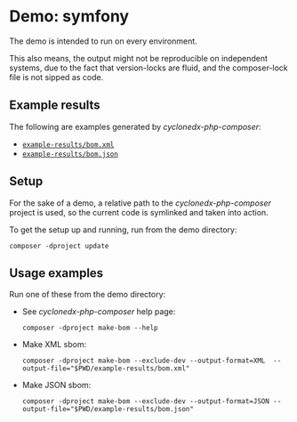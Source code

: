 # Demo: symfony

The demo is intended to run  on every environment.

This also means, the output might not be reproducible on independent systems,
due to the fact that version-locks are fluid, and the composer-lock file is not sipped as code.

## Example results

The following are examples generated by _cyclonedx-php-composer_:

* [`example-results/bom.xml`](example-results/bom.xml)
* [`example-results/bom.json`](example-results/bom.json)

## Setup

For the sake of a demo, a relative path to the _cyclonedx-php-composer_ project is used,
so the current code is symlinked and taken into action.

To get the setup up and running, run from the demo directory:

```shell
composer -dproject update
```

## Usage examples

Run one of these from the demo directory:

* See _cyclonedx-php-composer_ help page:

  ```shell
  composer -dproject make-bom --help 
  ```

* Make XML sbom:

  ```shell
  composer -dproject make-bom --exclude-dev --output-format=XML  --output-file="$PWD/example-results/bom.xml"
  ```

* Make JSON sbom:

  ```shell
  composer -dproject make-bom --exclude-dev --output-format=JSON --output-file="$PWD/example-results/bom.json"
  ```
